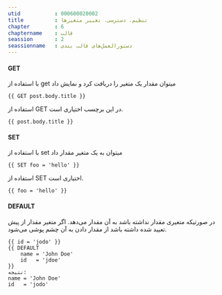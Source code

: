 ```yaml
---
utid           : 000600020002
title          : تنظیم، دسترسی، تغییر متغیرها
chapter        : 6
chaptername    : قالب
seassion       : 2
seassionname   : دستورالعمل‌های قالب بندی
---
```



<h4>GET</h4>

<p>با استفاده از get میتوان مقدار یک متغیر را دریافت کرد و نمایش داد</p>

<pre><code>{{ GET post.body.title }}
</code></pre>

<p>استفاده از GET در این برچسب اختیاری است.</p>

<pre><code>{{ post.body.title }}
</code></pre>

<h4>SET</h4>

<p>با استفاده از set میتوان به یک متغیر مقدار داد</p>

<pre><code>{{ SET foo = 'hello' }}
</code></pre>

<p>استفاده از SET اختیاری است.</p>

<pre><code>{{ foo = 'hello' }}
</code></pre>

<h4>DEFAULT</h4>

<p>در صورتیکه متغیری مقدار نداشته باشد به آن مقدار می‌دهد. اگر متغیر مقدار از پیش تعیید شده داشته باشد از مقدار دادن به آن چشم پوشی می‌شود.</p>

<pre><code>{{ id = 'jodo' }}
{{ DEFAULT
    name = 'John Doe'
    id   = 'jdoe'
}}
نتیجه:
name = 'John Doe'
id   = 'jodo'
</code></pre>


